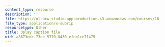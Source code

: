 ```yaml
---
content_type: resource
description: ''
file: https://ol-ocw-studio-app-production.s3.amazonaws.com/courses/18-03sc-differential-equations-fall-2011/a8673edc73ee57708430efeb1ce71475_2SuTN8rpe4I.vtt
file_type: application/x-subrip
resourcetype: Other
title: 3play caption file
uid: a8673edc-73ee-5770-8430-efeb1ce71475
---
```

